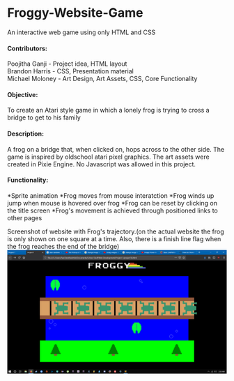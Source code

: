 # Froggy-Website-Game
An interactive web game using only HTML and CSS

#### Contributors:
Poojitha Ganji - Project idea, HTML layout<br>
Brandon Harris - CSS, Presentation material<br>
Michael Moloney - Art Design, Art Assets, CSS, Core Functionality<br>

#### Objective:
To create an Atari style game in which a lonely frog is trying to cross a bridge to get to his family

#### Description:
A frog on a bridge that, when clicked on, hops across to the other side. The game is inspired by oldschool atari pixel graphics. The art assets were created in Pixie Engine. No Javascript was allowed in this project. 

#### Functionality:
*Sprite animation
*Frog moves from mouse interatction
*Frog winds up jump when mouse is hovered over frog
*Frog can be reset by clicking on the title screen
*Frog's movement is achieved through positioned links to other pages


Screenshot of website with Frog's trajectory.(on the actual website the frog is only shown on one square at a time. Also, there is a finish line flag when the frog reaches the end of the bridge)
![alt text](https://raw.githubusercontent.com/michaelpmoloney/Froggy-Website-Game/master/Website_Screenshot.jpg)
